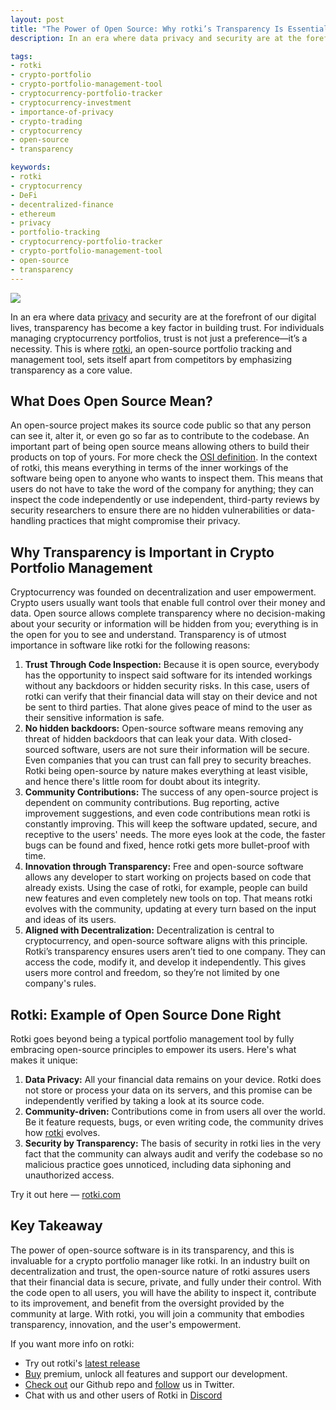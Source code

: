 ```yaml
---
layout: post
title: "The Power of Open Source: Why rotki’s Transparency Is Essential for Trust"
description: In an era where data privacy and security are at the forefront of our digital lives, transparency has become a key factor in building trust.

tags:
- rotki
- crypto-portfolio
- crypto-portfolio-management-tool
- cryptocurrency-portfolio-tracker
- cryptocurrency-investment
- importance-of-privacy
- crypto-trading
- cryptocurrency
- open-source
- transparency

keywords:
- rotki
- cryptocurrency
- DeFi
- decentralized-finance
- ethereum
- privacy
- portfolio-tracking
- cryptocurrency-portfolio-tracker
- crypto-portfolio-management-tool
- open-source
- transparency
---
```


<img class="post_image_not_set_size with_border" src="{{'/public/post16/october-week-2-blog-post-cover-image.png' | relative_url}}" />

In an era where data [privacy](https://blog.rotki.com/2024/09/10/the-importance-of-privacy-in-a-crypto-portfolio-management-tool/) and security are at the forefront of our digital lives, transparency has become a key factor in building trust. For individuals managing cryptocurrency portfolios, trust is not just a preference—it’s a necessity. This is where [rotki](https://rotki.com/), an open-source portfolio tracking and management tool, sets itself apart from competitors by emphasizing transparency as a core value.

## What Does Open Source Mean?

An open-source project makes its source code public so that any person can see it, alter it, or even go so far as to contribute to the codebase. An important part of being open source means allowing others to build their products on top of yours. For more check the [OSI definition](https://opensource.org/osd). In the context of rotki, this means everything in terms of the inner workings of the software being open to anyone who wants to inspect them. This means that users do not have to take the word of the company for anything; they can inspect the code independently or use independent, third-party reviews by security researchers to ensure there are no hidden vulnerabilities or data-handling practices that might compromise their privacy.


## Why Transparency is Important in Crypto Portfolio Management

Cryptocurrency was founded on decentralization and user empowerment. Crypto users usually want tools that enable full control over their money and data. Open source allows complete transparency where no decision-making about your security or information will be hidden from you; everything is in the open for you to see and understand. Transparency is of utmost importance in software like rotki for the following reasons:
1. **Trust Through Code Inspection:** Because it is open source, everybody has the opportunity to inspect said software for its intended workings without any backdoors or hidden security risks. In this case, users of rotki can verify that their financial data will stay on their device and not be sent to third parties. That alone gives peace of mind to the user as their sensitive information is safe.
2. **No hidden backdoors:** Open-source software means removing any threat of hidden backdoors that can leak your data. With closed-sourced software, users are not sure their information will be secure. Even companies that you can trust can fall prey to security breaches. Rotki being open-source by nature makes everything at least visible, and hence there's little room for doubt about its integrity.
3. **Community Contributions:** The success of any open-source project is dependent on community contributions. Bug reporting, active improvement suggestions, and even code contributions mean rotki is constantly improving. This will keep the software updated, secure, and receptive to the users' needs. The more eyes look at the code, the faster bugs can be found and fixed, hence rotki gets more bullet-proof with time.
4. **Innovation through Transparency:** Free and open-source software allows any developer to start working on projects based on code that already exists. Using the case of rotki, for example, people can build new features and even completely new tools on top. That means rotki evolves with the community, updating at every turn based on the input and ideas of its users.
5. **Aligned with Decentralization:** Decentralization is central to cryptocurrency, and open-source software aligns with this principle. Rotki’s transparency ensures users aren’t tied to one company. They can access the code, modify it, and develop it independently. This gives users more control and freedom, so they’re not limited by one company's rules.


## Rotki: Example of Open Source Done Right
Rotki goes beyond being a typical portfolio management tool by fully embracing open-source principles to empower its users. Here's what makes it unique:
1. **Data Privacy:** All your financial data remains on your device. Rotki does not store or process your data on its servers, and this promise can be independently verified by taking a look at its source code.
2. **Community-driven:** Contributions come in from users all over the world. Be it feature requests, bugs, or even writing code, the community drives how [rotki](https://rotki.com/) evolves.
3. **Security by Transparency:** The basis of security in rotki lies in the very fact that the community can always audit and verify the codebase so no malicious practice goes unnoticed, including data siphoning and unauthorized access.

Try it out here — [rotki.com](https://rotki.com/)

## Key Takeaway
The power of open-source software is in its transparency, and this is invaluable for a crypto portfolio manager like rotki. In an industry built on decentralization and trust, the open-source nature of rotki assures users that their financial data is secure, private, and fully under their control. With the code open to all users, you will have the ability to inspect it, contribute to its improvement, and benefit from the oversight provided by the community at large. With rotki, you will join a community that embodies transparency, innovation, and the user's empowerment.




If you want more info on rotki:

- Try out rotki's [latest release](https://github.com/rotki/rotki/releases)
- [Buy](https://rotki.com/products) premium, unlock all features and support our development.
- [Check out](https://github.com/rotki/rotki) our Github repo and [follow](https://twitter.com/rotkiapp) us in Twitter.
- Chat with us and other users of Rotki in [Discord](https://discord.rotki.com/)
